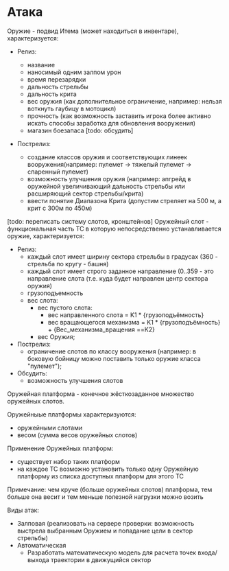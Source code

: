 
# Атака #

Оружие - подвид Итема (может находиться в инвентаре), характеризуется:

- Релиз:
	- название
	- наносимый одним залпом урон
	- время перезарядки
	- дальность стрельбы
	- дальность крита
	- вес оружия (как дополнительное ограничение, например: нельзя воткнуть гаубицу в мотоцикл)
	- прочность (как возможность заставить игрока более активно искать способы заработка для обновления вооружения)
    - магазин боезапаса [todo: обсудить]

- Пострелиз:
	- создание классов оружия и соответствующих линеек вооружения(например: пулемет -> тяжелый пулемет -> спаренный пулемет)
	- возможность улучшения оружия (например: апгрейд в оружейной увеличивающий дальность стрельбы или расширяющий
      сектор стрельбы/крита)
	- ввести понятие Диапазона Крита (допустим стреляет на 500 м, а крит с 300м по 450м)


[todo: переписать систему слотов, кронштейнов]
Оружейный слот - функциональная часть ТС в которую непосредственно устанавливается оружие, характеризуется:

- Релиз:
	- каждый слот имеет ширину сектора стрельбы в градусах (360 - стрельба по кругу - башня)
	- каждый слот имеет строго заданное направление (0..359 - это направление слота (т.е. куда будет направлен центр сектора оружия)
	- грузоподъемность
	- вес слота:
		- вес пустого слота:
			- вес направленного слота = K1 * {грузоподъёмность}
			- вес вращающегося механизма = K1 * {грузоподъёмность} +  {Вес_механизма_вращения ==K2}
		- вес Оружия;
- Пострелиз:
	- ограничение слотов по классу вооружения (например: в боковую бойницу можно поставить только оружие класса "пулемет");
- Обсудить:
	- возможность улучшения слотов


Оружейная платформа - конечное жёсткозаданное множество оружейных слотов.

Оружейныые платформы характеризуются:

- оружейными слотами
- весом (сумма весов оружейных слотов)

Применение Оружейных платформ:

- существует набор таких платформ
- на каждое ТС возможно установить только одну Оружейную платформу из списка доступных платформ для этого ТС

Примечание: чем круче (больше оружейных слотов) платформа, тем больше она весит и тем меньше полезной нагрузки можно возить

Виды атак:

- Залповая (реализовать на сервере проверки: возможность выстрела выбранным Оружием и попадание цели в сектор стрельбы)
- Автоматическая
    - Разработать математическую модель для расчета точек входа/выхода траектории в движущийся сектор
